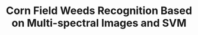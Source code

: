 ---
title: Corn Field Weeds Recognition Based on Multi-spectral Images and SVM
collection: publications
permalink: /publications/Corn Field Weeds Recognition Based on Multi-spectral Images and SVM
citation: Yongliang Qiao, Dongjian He, Zhao Chuanyuan, et al, Journal of Agricultural Mechanization Research, 2013,(8).
---